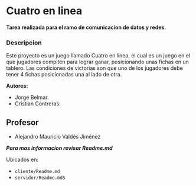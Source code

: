 
# Cuatro en linea 

**Tarea realizada para el ramo de comunicacion de datos y redes.**

### Descripcion

Este proyecto es un juego llamado Cuatro en linea, el cual es un juego en el que jugadores compiten para lograr ganar, posicionando unas fichas en un tablero. Las condiciones de victorias son que uno de los jugadores debe tener 4 fichas posicionadas una al lado de otra.




**Autores:**

- Jorge Belmar.
- Cristian Contreras.


## Profesor

- Alejandro Mauricio Valdés Jiménez

***Para mas informacion revisar Readme.md***

Ubicados en:

- `cliente/Readme.md`
- `servidor/Readme.mdS`
